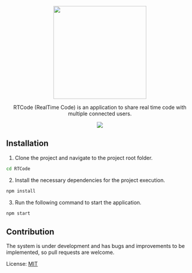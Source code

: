 <p align="center">
  <img src="https://user-images.githubusercontent.com/42881020/69838576-e81b7600-1232-11ea-8806-56992f5f9afe.png" width="250">
</p>

<p align="center">RTCode (RealTime Code) is an application to share real time code with multiple connected users.</p>

<p align="center"><a href=""><image src="https://travis-ci.com/gsilvamartin/RTCode.svg?branch=master" style="max-width:100%"></a></p>

## Installation

1. Clone the project and navigate to the project root folder.

```bash
cd RTCode
```

2. Install the necessary dependencies for the project execution.

```bash
npm install
```

3. Run the following command to start the application.

```bash
npm start
```

## Contribution
The system is under development and has bugs and improvements to be implemented, so pull requests are welcome.

License: 
[MIT](https://choosealicense.com/licenses/mit/)
